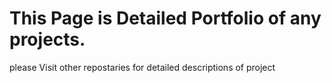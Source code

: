 # This Page is Detailed Portfolio of any projects.
please Visit other repostaries for detailed descriptions of project
